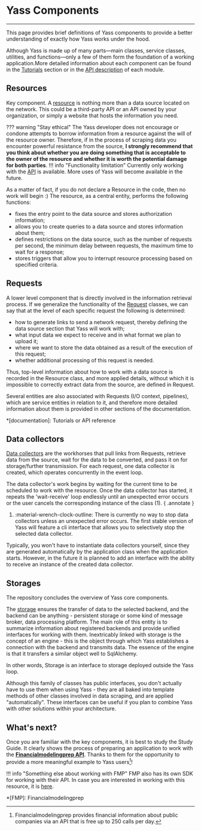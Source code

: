 # **Yass Components**

---

This page provides brief definitions of Yass components to provide a better understanding of exactly how Yass works under the hood.

Although Yass is made up of many parts—main classes, service classes, utilities, and functions—only a few of them form the foundation of a working application.More detailed information about each component can be found in the [Tutorials](../about/tutorial/step_1.md) section or in the [API description](../api/about_section.md#api-section-start) of each module.

## **Resources**

Key component. A [resource](../api/api_resources.md#implementations) is nothing more than a data source located on the network. This could be a third-party API or an API owned by your organization, or simply a website that hosts the information you need.

??? warning "Stay ethical"
    The Yass developer does not encourage or condone attempts to borrow information from a resource against the will of the resource owner. Therefore, if in the process of scraping data you encounter powerful resistance from the source, **I strongly recommend that you think about whether you are doing something that is acceptable to the owner of the resource and whether it is worth the potential damage for both parties**.
!!! info "Functionality limitation"
    Currently only working with the [API](../api/api_resources.md#working-with-api) is available. More uses of Yass will become available in the future.

As a matter of fact, if you do not declare a Resource in the code, then no work will begin :) The resource, as a central entity, performs the following functions:

- fixes the entry point to the data source and stores authorization information;
- allows you to create queries to a data source and stores information about them;
- defines restrictions on the data source, such as the number of requests per second, the minimum delay between requests, the maximum time to wait for a response;
- stores triggers that allow you to interrupt resource processing based on specified criteria.

## **Requests**

A lower level component that is directly involved in the information retrieval process. If we generalize the functionality of the [Request](../api/api_resources.md#implementations) classes, we can say that at the level of each specific request the following is determined:

- how to generate links to send a network request, thereby defining the data source section that Yass will work with;
- what input data we expect to receive and in what format we plan to upload it;
- where we want to store the data obtained as a result of the execution of this request;
- whether additional processing of this request is needed.

Thus, top-level information about how to work with a data source is recorded in the Resource class, and more applied details, without which it is impossible to correctly extract data from the source, are defined in Request.

Several entities are also associated with Requests (I/O context, pipelines), which are service entities in relation to it, and therefore more detailed information about them is provided in other sections of the documentation.

*[documentation]: Tutorials or API reference

## **Data collectors**

[Data collectors](../api/api_data_collectors.md#implementations) are the workhorses that pull links from Requests, retrieve data from the source, wait for the data to be converted, and pass it on for storage/further transmission. For each request, one data collector is created, which operates concurrently in the event loop.

The data collector's work begins by waiting for the current time to be scheduled to work with the resource. Once the data collector has started, it repeats the 'wait-receive' loop endlessly until an unexpected error occurs or the user cancels the corresponding instance of the class (1).
{ .annotate }

1. :material-wrench-clock-outline: There is currently no way to stop data collectors unless an unexpected error occurs. The first stable version of Yass will feature a cli interface that allows you to selectively stop the selected data collector.

Typically, you won't have to instantiate data collectors yourself, since they are generated automatically by the application class when the application starts. However, in the future it is planned to add an interface with the ability to receive an instance of the created data collector.

## **Storages**

The repository concludes the overview of Yass core components.

The [storage](../api/blob_storage.md#implementations) ensures the transfer of data to the selected backend, and the backend can be anything - persistent storage or some kind of message broker, data processing platform. The main role of this entity is to summarize information about registered backends and provide unified interfaces for working with them. Inextricably linked with storage is the concept of an engine - this is the object through which Yass establishes a connection with the backend and transmits data. The essence of the engine is that it transfers a similar object well to SqlAlchemy.

In other words, Storage is an interface to storage deployed outside the Yass loop.

Although this family of classes has public interfaces, you don't actually have to use them when using Yass - they are all baked into template methods of other classes involved in data scraping, and are applied "automatically". These interfaces can be useful if you plan to combine Yass with other solutions within your architecture.

## **What's next?**

Once you are familiar with the key components, it is best to study the Study Guide. It clearly shows the process of preparing an application to work with the **[Financialmodelingprep API](https://site.financialmodelingprep.com/)**. Thanks to them for the opportunity to provide a more meaningful example to Yass users[^1]!

!!! info "Something else about working with FMP"
    FMP also has its own SDK for working with their API. In case you are interested in working with this resource, it is [here](https://pypi.org/project/fmpsdk/).

*[FMP]: Financialmodelingprep

[^1]: Financialmodelingprep provides financial information about public companies via an API that is free up to 250 calls per day.
